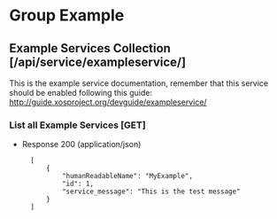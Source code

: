 # Group Example

## Example Services Collection [/api/service/exampleservice/]

This is the example service documentation, remember that this service should be enabled following this guide: http://guide.xosproject.org/devguide/exampleservice/

### List all Example Services [GET]

+ Response 200 (application/json)

        [
            {
                "humanReadableName": "MyExample",
                "id": 1,
                "service_message": "This is the test message"
            }
        ]